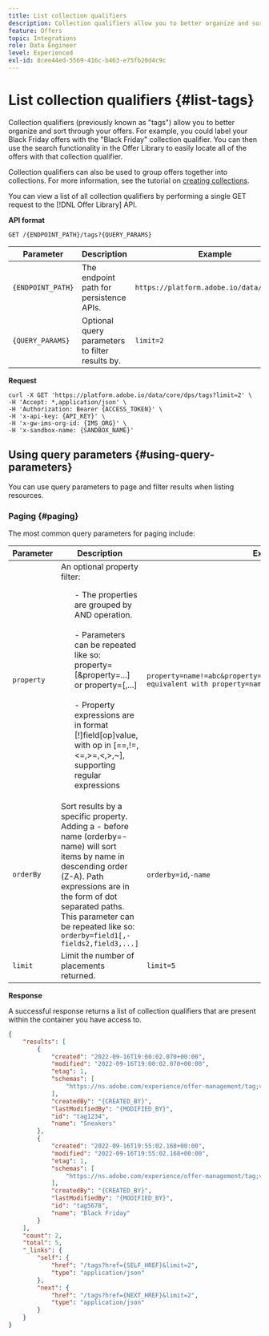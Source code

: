 ```yaml
---
title: List collection qualifiers
description: Collection qualifiers allow you to better organize and sort through your offers.
feature: Offers
topic: Integrations
role: Data Engineer
level: Experienced
exl-id: 8cee44ed-5569-416c-b463-e75fb20d4c9c
---
```

# List collection qualifiers {#list-tags}

Collection qualifiers (previously known as "tags") allow you to better organize and sort through your offers. For example, you could label your Black Friday offers with the "Black Friday" collection qualifier. You can then use the search functionality in the Offer Library to easily locate all of the offers with that collection qualifier.

Collection qualifiers can also be used to group offers together into collections. For more information, see the tutorial on [creating collections](../../../offer-library/creating-collections.md).

You can view a list of all collection qualifiers by performing a single GET request to the [!DNL Offer Library] API.

**API format**

```http
GET /{ENDPOINT_PATH}/tags?{QUERY_PARAMS}
```

| Parameter | Description | Example |
| --------- | ----------- | ------- |
| `{ENDPOINT_PATH}` | The endpoint path for persistence APIs. | `https://platform.adobe.io/data/core/dps` |
| `{QUERY_PARAMS}` | Optional query parameters to filter results by. | `limit=2` |

**Request**

```shell
curl -X GET 'https://platform.adobe.io/data/core/dps/tags?limit=2' \
-H 'Accept: *,application/json' \
-H 'Authorization: Bearer {ACCESS_TOKEN}' \
-H 'x-api-key: {API_KEY}' \
-H 'x-gw-ims-org-id: {IMS_ORG}' \
-H 'x-sandbox-name: {SANDBOX_NAME}'
```

## Using query parameters {#using-query-parameters}

You can use query parameters to page and filter results when listing resources.

### Paging {#paging}

The most common query parameters for paging include:

| Parameter | Description | Example |
| --------- | ----------- | ------- |
| `property`| An optional property filter: <br> <ul> - The properties are grouped by AND operation. <br><br> - Parameters can be repeated like so: property=<property-expr>[&property=<property-expr2>...] or property=<property-expr1>[,<property-expr2>...] <br><br> - Property expressions are in format [!]field[op]value, with op in [==,!=,<=,>=,<,>,~], supporting regular expressions| `property=name!=abc&property=id~.*1234.*&property=description equivalent with property=name!=abc,id~.*1234.*,description.`|
| `orderBy` | Sort results by a specific property. Adding a - before name (orderby=-name) will sort items by name in descending order (Z-A). Path expressions are in the form of dot separated paths. This parameter can be repeated like so: `orderby=field1[,-fields2,field3,...]` | `orderby=id`,`-name` |
| `limit` | Limit the number of placements returned. | `limit=5` |

**Response**

A successful response returns a list of collection qualifiers that are present within the container you have access to.

```json
{
    "results": [
        {
            "created": "2022-09-16T19:00:02.070+00:00",
            "modified": "2022-09-16T19:00:02.070+00:00",
            "etag": 1,
            "schemas": [
                "https://ns.adobe.com/experience/offer-management/tag;version=0.1"
            ],
            "createdBy": "{CREATED_BY}",
            "lastModifiedBy": "{MODIFIED_BY}",
            "id": "tag1234",
            "name": "Sneakers"
        },
        {
            "created": "2022-09-16T19:55:02.168+00:00",
            "modified": "2022-09-16T19:55:02.168+00:00",
            "etag": 1,
            "schemas": [
                "https://ns.adobe.com/experience/offer-management/tag;version=0.1"
            ],
            "createdBy": "{CREATED_BY}",
            "lastModifiedBy": "{MODIFIED_BY}",
            "id": "tag5678",
            "name": "Black Friday"
        }
    ],
    "count": 2,
    "total": 5,
    "_links": {
        "self": {
            "href": "/tags?href={SELF_HREF}&limit=2",
            "type": "application/json"
        },
        "next": {
            "href": "/tags?href={NEXT_HREF}&limit=2",
            "type": "application/json"
        }
    }
}
```
